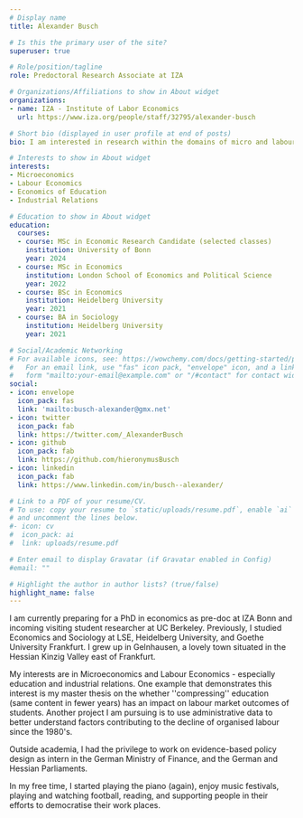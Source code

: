 ```yaml
---
# Display name
title: Alexander Busch

# Is this the primary user of the site?
superuser: true

# Role/position/tagline
role: Predoctoral Research Associate at IZA

# Organizations/Affiliations to show in About widget
organizations:
- name: IZA - Institute of Labor Economics
  url: https://www.iza.org/people/staff/32795/alexander-busch

# Short bio (displayed in user profile at end of posts)
bio: I am interested in research within the domains of micro and labour economics, such as the economics of education and industrial relations. 

# Interests to show in About widget
interests:
- Microeconomics
- Labour Economics
- Economics of Education
- Industrial Relations

# Education to show in About widget
education:
  courses:
  - course: MSc in Economic Research Candidate (selected classes)
    institution: University of Bonn
    year: 2024
  - course: MSc in Economics
    institution: London School of Economics and Political Science
    year: 2022
  - course: BSc in Economics
    institution: Heidelberg University
    year: 2021
  - course: BA in Sociology
    institution: Heidelberg University
    year: 2021

# Social/Academic Networking
# For available icons, see: https://wowchemy.com/docs/getting-started/page-builder/#icons
#   For an email link, use "fas" icon pack, "envelope" icon, and a link in the
#   form "mailto:your-email@example.com" or "/#contact" for contact widget.
social:
- icon: envelope
  icon_pack: fas
  link: 'mailto:busch-alexander@gmx.net'
- icon: twitter
  icon_pack: fab
  link: https://twitter.com/_AlexanderBusch
- icon: github
  icon_pack: fab
  link: https://github.com/hieronymusBusch
- icon: linkedin
  icon_pack: fab
  link: https://www.linkedin.com/in/busch--alexander/

# Link to a PDF of your resume/CV.
# To use: copy your resume to `static/uploads/resume.pdf`, enable `ai` icons in `params.toml`,
# and uncomment the lines below.
#- icon: cv
#  icon_pack: ai
#  link: uploads/resume.pdf

# Enter email to display Gravatar (if Gravatar enabled in Config)
#email: ""

# Highlight the author in author lists? (true/false)
highlight_name: false
---
```


I am currently preparing for a PhD in economics as pre-doc at IZA Bonn and incoming visiting student researcher at UC Berkeley. Previously, I studied Economics and Sociology at LSE, Heidelberg University, and Goethe University Frankfurt. I grew up in Gelnhausen, a lovely town situated in the Hessian Kinzig Valley east of Frankfurt. 

My interests are in Microeconomics and Labour Economics - especially education and industrial relations. One example that demonstrates this interest is my master thesis on the whether ''compressing'' education (same content in fewer years) has an impact on labour market outcomes of students. Another project I am pursuing is to use administrative data to better understand factors contributing to the decline of organised labour since the 1980's. 

Outside academia, I had the privilege to work on evidence-based policy design as intern in the German Ministry of Finance, and the German and Hessian Parliaments. 

In my free time, I started playing the piano (again), enjoy music festivals, playing and watching football, reading, and supporting people in their efforts to democratise their work places. 
